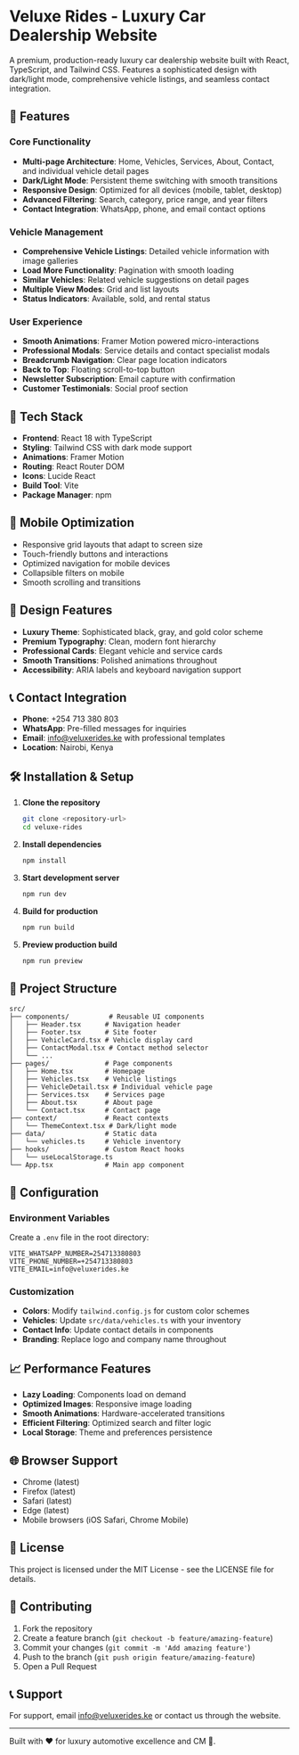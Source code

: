 # Veluxe Rides - Luxury Car Dealership Website

A premium, production-ready luxury car dealership website built with React, TypeScript, and Tailwind CSS. Features a sophisticated design with dark/light mode, comprehensive vehicle listings, and seamless contact integration.

## 🌟 Features

### Core Functionality
- **Multi-page Architecture**: Home, Vehicles, Services, About, Contact, and individual vehicle detail pages
- **Dark/Light Mode**: Persistent theme switching with smooth transitions
- **Responsive Design**: Optimized for all devices (mobile, tablet, desktop)
- **Advanced Filtering**: Search, category, price range, and year filters
- **Contact Integration**: WhatsApp, phone, and email contact options

### Vehicle Management
- **Comprehensive Vehicle Listings**: Detailed vehicle information with image galleries
- **Load More Functionality**: Pagination with smooth loading
- **Similar Vehicles**: Related vehicle suggestions on detail pages
- **Multiple View Modes**: Grid and list layouts
- **Status Indicators**: Available, sold, and rental status

### User Experience
- **Smooth Animations**: Framer Motion powered micro-interactions
- **Professional Modals**: Service details and contact specialist modals
- **Breadcrumb Navigation**: Clear page location indicators
- **Back to Top**: Floating scroll-to-top button
- **Newsletter Subscription**: Email capture with confirmation
- **Customer Testimonials**: Social proof section

## 🚀 Tech Stack

- **Frontend**: React 18 with TypeScript
- **Styling**: Tailwind CSS with dark mode support
- **Animations**: Framer Motion
- **Routing**: React Router DOM
- **Icons**: Lucide React
- **Build Tool**: Vite
- **Package Manager**: npm

## 📱 Mobile Optimization

- Responsive grid layouts that adapt to screen size
- Touch-friendly buttons and interactions
- Optimized navigation for mobile devices
- Collapsible filters on mobile
- Smooth scrolling and transitions

## 🎨 Design Features

- **Luxury Theme**: Sophisticated black, gray, and gold color scheme
- **Premium Typography**: Clean, modern font hierarchy
- **Professional Cards**: Elegant vehicle and service cards
- **Smooth Transitions**: Polished animations throughout
- **Accessibility**: ARIA labels and keyboard navigation support

## 📞 Contact Integration

- **Phone**: +254 713 380 803
- **WhatsApp**: Pre-filled messages for inquiries
- **Email**: info@veluxerides.ke with professional templates
- **Location**: Nairobi, Kenya

## 🛠️ Installation & Setup

1. **Clone the repository**
   ```bash
   git clone <repository-url>
   cd veluxe-rides
   ```

2. **Install dependencies**
   ```bash
   npm install
   ```

3. **Start development server**
   ```bash
   npm run dev
   ```

4. **Build for production**
   ```bash
   npm run build
   ```

5. **Preview production build**
   ```bash
   npm run preview
   ```

## 📁 Project Structure

```
src/
├── components/          # Reusable UI components
│   ├── Header.tsx      # Navigation header
│   ├── Footer.tsx      # Site footer
│   ├── VehicleCard.tsx # Vehicle display card
│   ├── ContactModal.tsx # Contact method selector
│   └── ...
├── pages/              # Page components
│   ├── Home.tsx        # Homepage
│   ├── Vehicles.tsx    # Vehicle listings
│   ├── VehicleDetail.tsx # Individual vehicle page
│   ├── Services.tsx    # Services page
│   ├── About.tsx       # About page
│   └── Contact.tsx     # Contact page
├── context/            # React contexts
│   └── ThemeContext.tsx # Dark/light mode
├── data/               # Static data
│   └── vehicles.ts     # Vehicle inventory
├── hooks/              # Custom React hooks
│   └── useLocalStorage.ts
└── App.tsx             # Main app component
```

## 🔧 Configuration

### Environment Variables
Create a `.env` file in the root directory:
```env
VITE_WHATSAPP_NUMBER=254713380803
VITE_PHONE_NUMBER=+254713380803
VITE_EMAIL=info@veluxerides.ke
```

### Customization
- **Colors**: Modify `tailwind.config.js` for custom color schemes
- **Vehicles**: Update `src/data/vehicles.ts` with your inventory
- **Contact Info**: Update contact details in components
- **Branding**: Replace logo and company name throughout

## 📈 Performance Features

- **Lazy Loading**: Components load on demand
- **Optimized Images**: Responsive image loading
- **Smooth Animations**: Hardware-accelerated transitions
- **Efficient Filtering**: Optimized search and filter logic
- **Local Storage**: Theme and preferences persistence

## 🌐 Browser Support

- Chrome (latest)
- Firefox (latest)
- Safari (latest)
- Edge (latest)
- Mobile browsers (iOS Safari, Chrome Mobile)

## 📝 License

This project is licensed under the MIT License - see the LICENSE file for details.

## 🤝 Contributing

1. Fork the repository
2. Create a feature branch (`git checkout -b feature/amazing-feature`)
3. Commit your changes (`git commit -m 'Add amazing feature'`)
4. Push to the branch (`git push origin feature/amazing-feature`)
5. Open a Pull Request

## 📞 Support

For support, email info@veluxerides.ke or contact us through the website.

---

Built with ❤️ for luxury automotive excellence  and CM 🍍.